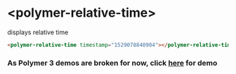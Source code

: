 # \<polymer-relative-time\>

displays relative time

<!--
```
<custom-element-demo>
  <template>
    <script type="module" src="polymer-relative-time"></script>
    <next-code-block></next-code-block>
  </template>
</custom-element-demo>
```
-->
```html
<polymer-relative-time timestamp="1529078840904"></polymer-relative-time>
```

### As Polymer 3 demos are broken for now, click [here](https://polymer-relative-time.stackblitz.io) for demo
